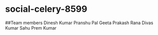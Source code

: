 # social-celery-8599

##Team members
Dinesh Kumar
Pranshu Pal
Geeta Prakash Rana
Divas Kumar Sahu
Prem Kumar
